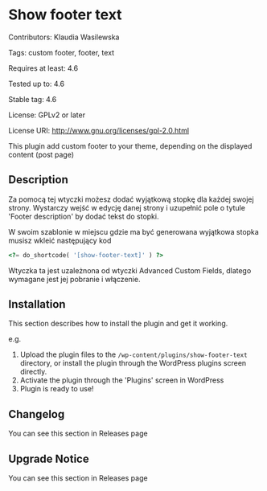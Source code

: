 # Show footer text

Contributors: Klaudia Wasilewska

Tags: custom footer, footer, text

Requires at least: 4.6

Tested up to: 4.6

Stable tag: 4.6

License: GPLv2 or later

License URI: http://www.gnu.org/licenses/gpl-2.0.html

This plugin add custom footer to your theme, depending on the displayed content (post page)

## Description ##

Za pomocą tej wtyczki możesz dodać wyjątkową stopkę dla każdej swojej strony. Wystarczy wejść w edycję danej strony i uzupełnić pole o tytule 'Footer description' by dodać tekst do stopki.

W swoim szablonie w miejscu gdzie ma być generowana wyjątkowa stopka musisz wkleić następujący kod

```php
<?= do_shortcode( '[show-footer-text]' ) ?>
```

Wtyczka ta jest uzależnona od wtyczki Advanced Custom Fields, dlatego wymagane jest jej pobranie i włączenie.

## Installation ##

This section describes how to install the plugin and get it working.

e.g.

1. Upload the plugin files to the `/wp-content/plugins/show-footer-text` directory, or install the plugin through the WordPress plugins screen directly.
1. Activate the plugin through the 'Plugins' screen in WordPress
1. Plugin is ready to use!

## Changelog ##

You can see this section in Releases page

## Upgrade Notice ##

You can see this section in Releases page
